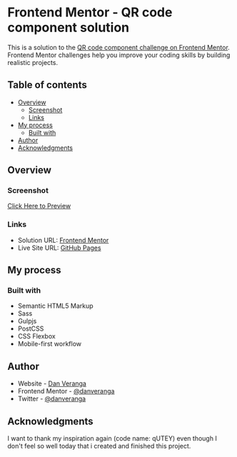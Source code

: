 # Frontend Mentor - QR code component solution

This is a solution to the [QR code component challenge on Frontend Mentor](https://www.frontendmentor.io/challenges/qr-code-component-iux_sIO_H). Frontend Mentor challenges help you improve your coding skills by building realistic projects. 

## Table of contents

- [Overview](#overview)
  - [Screenshot](#screenshot)
  - [Links](#links)
- [My process](#my-process)
  - [Built with](#built-with)
- [Author](#author)
- [Acknowledgments](#acknowledgments)

## Overview

### Screenshot

[Click Here to Preview](./screenshot.jpeg)

### Links

- Solution URL: [Frontend Mentor](https://www.frontendmentor.io/solutions/simple-ui-using-sass-and-gulpjs-workflow-BkJPIt9I5)
- Live Site URL: [GitHub Pages](https://danveranga.github.io/fm4-qr-code-component/)

## My process

### Built with

- Semantic HTML5 Markup
- Sass
- Gulpjs
- PostCSS
- CSS Flexbox
- Mobile-first workflow

## Author

- Website - [Dan Veranga](https://www.github.com/danveranga)
- Frontend Mentor - [@danveranga](https://www.frontendmentor.io/profile/danveranga)
- Twitter - [@danveranga](https://www.twitter.com/danveranga)

## Acknowledgments

I want to thank my inspiration again (code name: qUTEY) even though I don't feel so well today that i created and finished this project.
